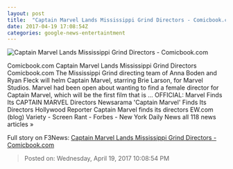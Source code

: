 ```yaml
---
layout: post
title:  "Captain Marvel Lands Mississippi Grind Directors - Comicbook.com"
date: 2017-04-19 17:08:54Z
categories: google-news-entertaintment
---
```


![Captain Marvel Lands Mississippi Grind Directors - Comicbook.com](http://media.comicbook.com/2017/02/brie-larson-captain-marvel-229285-640x320.jpg)

Comicbook.com Captain Marvel Lands Mississippi Grind Directors Comicbook.com The Mississippi Grind directing team of Anna Boden and Ryan Fleck will helm Captain Marvel, starring Brie Larson, for Marvel Studios. Marvel had been open about wanting to find a female director for Captain Marvel, which will be the first film that is ... OFFICIAL: Marvel Finds Its CAPTAIN MARVEL Directors Newsarama 'Captain Marvel' Finds Its Directors Hollywood Reporter Captain Marvel finds its directors EW.com (blog) Variety - Screen Rant - Forbes - New York Daily News all 118 news articles »


Full story on F3News: [Captain Marvel Lands Mississippi Grind Directors - Comicbook.com](http://www.f3nws.com/n/UmdCZD)

> Posted on: Wednesday, April 19, 2017 10:08:54 PM
